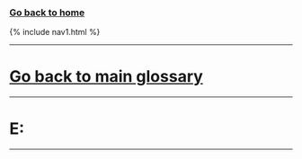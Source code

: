 ### **[Go back to home](https://ironrico.github.io/TestGlossary/)**

{% include nav1.html %}
___


# **[Go back to main glossary](https://ironrico.github.io/TestGlossary/)**

___




# **E:** 

___
 
